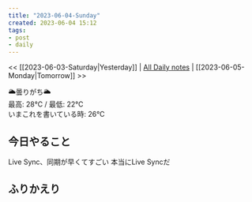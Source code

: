 ```yaml
---
title: "2023-06-04-Sunday"
created: 2023-06-04 15:12
tags:
- post
- daily
---
```


<< [[2023-06-03-Saturday|Yesterday]] | [All Daily notes](/tags/daily) | [[2023-06-05-Monday|Tomorrow]] >>

🌥️曇りがち🌥️  
最高: 28℃ / 最低: 22℃  
いまこれを書いている時: 26℃

## 今日やること

Live Sync、同期が早くてすごい
本当にLive Syncだ

## ふりかえり
